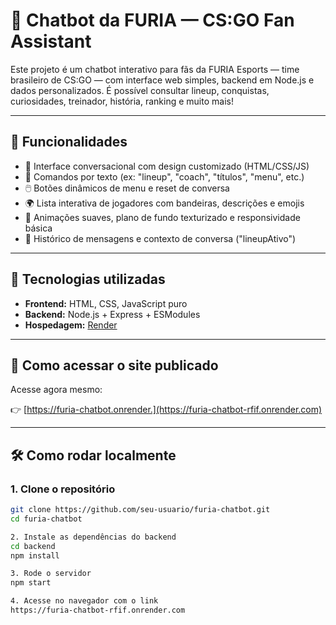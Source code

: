 # 🐾 Chatbot da FURIA — CS:GO Fan Assistant

Este projeto é um chatbot interativo para fãs da FURIA Esports — time brasileiro de CS:GO — com interface web simples, backend em Node.js e dados personalizados. É possível consultar lineup, conquistas, curiosidades, treinador, história, ranking e muito mais!

---

## 📌 Funcionalidades

- 🤖 Interface conversacional com design customizado (HTML/CSS/JS)
- 🎯 Comandos por texto (ex: "lineup", "coach", "títulos", "menu", etc.)
- 🖱️ Botões dinâmicos de menu e reset de conversa
- 🌍 Lista interativa de jogadores com bandeiras, descrições e emojis
- 🎨 Animações suaves, plano de fundo texturizado e responsividade básica
- 🧠 Histórico de mensagens e contexto de conversa ("lineupAtivo")

---

## 🧠 Tecnologias utilizadas

- **Frontend:** HTML, CSS, JavaScript puro
- **Backend:** Node.js + Express + ESModules
- **Hospedagem:** [Render](https://render.com)

---

## 🚀 Como acessar o site publicado

Acesse agora mesmo:

👉 [https://furia-chatbot.onrender.](https://furia-chatbot-rfif.onrender.com)


---

## 🛠️ Como rodar localmente

### 1. Clone o repositório

```bash
git clone https://github.com/seu-usuario/furia-chatbot.git
cd furia-chatbot

2. Instale as dependências do backend
cd backend
npm install

3. Rode o servidor
npm start

4. Acesse no navegador com o link
https://furia-chatbot-rfif.onrender.com
